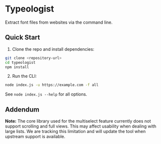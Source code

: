 # Typeologist

Extract font files from websites via the command line.

## Quick Start

1. Clone the repo and install dependencies:

```bash
git clone <repository-url>
cd typeologist
npm install
```

2. Run the CLI:

```bash
node index.js -u https://example.com -f all
```

See `node index.js --help` for all options.

## Addendum

**Note:** The core library used for the multiselect feature currently does not support scrolling and full views. This may affect usability when dealing with large lists. We are tracking this limitation and will update the tool when upstream support is available.
